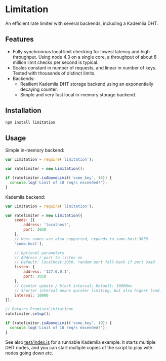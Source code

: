 # Limitation

An efficient rate limiter with several backends, including a Kademlia DHT.

## Features

- Fully synchronous local limit checking for lowest latency and high
    throughput. Using node 4.3 on a single core, a throughput of about 8
    million limit checks per second is typical.
- Scales constant in number of requests, and linear in number of keys. Tested
    with thousands of distinct limits.
- Backends:
    - Resilient Kademlia DHT storage backend using an exponentially decaying
      counter.
    - Simple and very fast local in-memory storage backend.

## Installation
```bash
npm install limitation
```

## Usage

Simple in-memory backend:

```javascript
var Limitation = require('limitation');

var ratelimiter = new Limitation();

if (ratelimiter.isAboveLimit('some_key', 10)) {
  console.log('Limit of 10 req/s exceeded!');
}
```

Kademlia backend:
```javascript
var Limitation = require('limitation');

var ratelimiter = new Limitation({
    seeds: [{
        address: 'localhost',
        port: 3050
    },
    // Host names are also supported, expands to some.host:3050
    'some.host'],

    // Optional parameters
    // Address / port to listen on
    // Default: localhost:3050, random port fall-back if port used
    listen: {
        address: '127.0.0.1',
        port: 3050
    },
    // Counter update / block interval; Default: 10000ms
    // Shorter interval means quicker limiting, but also higher load.
    interval: 10000
});

// Returns Promise<Limitation>
ratelimiter.setup();

if (ratelimiter.isAboveLimit('some_key', 10)) {
  console.log('Limit of 10 req/s exceeded!');
}
```

See also [test/index.js](test/index.js) for a runnable Kademlia example. It
starts multiple DHT nodes, and you can start multiple copies of the script to
play with nodes going down etc.
